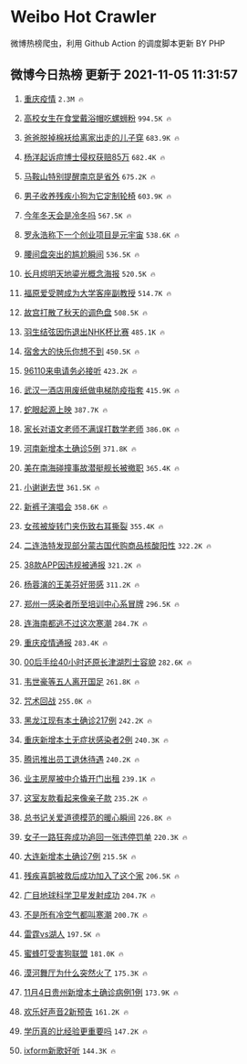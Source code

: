 # Weibo Hot Crawler 



微博热榜爬虫，利用 Github Action 的调度脚本更新 BY PHP 


## 微博今日热榜 更新于 2021-11-05 11:31:57 
1. [重庆疫情](https://s.weibo.com/weibo?q=%23%E9%87%8D%E5%BA%86%E7%96%AB%E6%83%85%23&Refer=top) `2.3M 🔥` 

1. [高校女生在食堂戴浴帽吃螺蛳粉](https://s.weibo.com/weibo?q=%23%E9%AB%98%E6%A0%A1%E5%A5%B3%E7%94%9F%E5%9C%A8%E9%A3%9F%E5%A0%82%E6%88%B4%E6%B5%B4%E5%B8%BD%E5%90%83%E8%9E%BA%E8%9B%B3%E7%B2%89%23&Refer=top) `994.5K 🔥` 

1. [爸爸脱掉棉袄给离家出走的儿子穿](https://s.weibo.com/weibo?q=%23%E7%88%B8%E7%88%B8%E8%84%B1%E6%8E%89%E6%A3%89%E8%A2%84%E7%BB%99%E7%A6%BB%E5%AE%B6%E5%87%BA%E8%B5%B0%E7%9A%84%E5%84%BF%E5%AD%90%E7%A9%BF%23&Refer=top) `683.9K 🔥` 

1. [杨洋起诉痘博士侵权获赔85万](https://s.weibo.com/weibo?q=%23%E6%9D%A8%E6%B4%8B%E8%B5%B7%E8%AF%89%E7%97%98%E5%8D%9A%E5%A3%AB%E4%BE%B5%E6%9D%83%E8%8E%B7%E8%B5%9485%E4%B8%87%23&Refer=top) `682.4K 🔥` 

1. [马鞍山特别提醒南京是省外](https://s.weibo.com/weibo?q=%23%E9%A9%AC%E9%9E%8D%E5%B1%B1%E7%89%B9%E5%88%AB%E6%8F%90%E9%86%92%E5%8D%97%E4%BA%AC%E6%98%AF%E7%9C%81%E5%A4%96%23&Refer=top) `675.2K 🔥` 

1. [男子收养残疾小狗为它定制轮椅](https://s.weibo.com/weibo?q=%23%E7%94%B7%E5%AD%90%E6%94%B6%E5%85%BB%E6%AE%8B%E7%96%BE%E5%B0%8F%E7%8B%97%E4%B8%BA%E5%AE%83%E5%AE%9A%E5%88%B6%E8%BD%AE%E6%A4%85%23&Refer=top) `603.9K 🔥` 

1. [今年冬天会是冷冬吗](https://s.weibo.com/weibo?q=%23%E4%BB%8A%E5%B9%B4%E5%86%AC%E5%A4%A9%E4%BC%9A%E6%98%AF%E5%86%B7%E5%86%AC%E5%90%97%23&Refer=top) `567.5K 🔥` 

1. [罗永浩称下一个创业项目是元宇宙](https://s.weibo.com/weibo?q=%23%E7%BD%97%E6%B0%B8%E6%B5%A9%E7%A7%B0%E4%B8%8B%E4%B8%80%E4%B8%AA%E5%88%9B%E4%B8%9A%E9%A1%B9%E7%9B%AE%E6%98%AF%E5%85%83%E5%AE%87%E5%AE%99%23&Refer=top) `538.6K 🔥` 

1. [腰间盘突出的尴尬瞬间](https://s.weibo.com/weibo?q=%23%E8%85%B0%E9%97%B4%E7%9B%98%E7%AA%81%E5%87%BA%E7%9A%84%E5%B0%B4%E5%B0%AC%E7%9E%AC%E9%97%B4%23&Refer=top) `536.5K 🔥` 

1. [长月烬明天地鎏光概念海报](https://s.weibo.com/weibo?q=%23%E9%95%BF%E6%9C%88%E7%83%AC%E6%98%8E%E5%A4%A9%E5%9C%B0%E9%8E%8F%E5%85%89%E6%A6%82%E5%BF%B5%E6%B5%B7%E6%8A%A5%23&Refer=top) `520.5K 🔥` 

1. [福原爱受聘成为大学客座副教授](https://s.weibo.com/weibo?q=%23%E7%A6%8F%E5%8E%9F%E7%88%B1%E5%8F%97%E8%81%98%E6%88%90%E4%B8%BA%E5%A4%A7%E5%AD%A6%E5%AE%A2%E5%BA%A7%E5%89%AF%E6%95%99%E6%8E%88%23&Refer=top) `514.7K 🔥` 

1. [故宫打散了秋天的调色盘](https://s.weibo.com/weibo?q=%23%E6%95%85%E5%AE%AB%E6%89%93%E6%95%A3%E4%BA%86%E7%A7%8B%E5%A4%A9%E7%9A%84%E8%B0%83%E8%89%B2%E7%9B%98%23&Refer=top) `508.5K 🔥` 

1. [羽生结弦因伤退出NHK杯比赛](https://s.weibo.com/weibo?q=%23%E7%BE%BD%E7%94%9F%E7%BB%93%E5%BC%A6%E5%9B%A0%E4%BC%A4%E9%80%80%E5%87%BANHK%E6%9D%AF%E6%AF%94%E8%B5%9B%23&Refer=top) `485.1K 🔥` 

1. [宿舍大的快乐你想不到](https://s.weibo.com/weibo?q=%23%E5%AE%BF%E8%88%8D%E5%A4%A7%E7%9A%84%E5%BF%AB%E4%B9%90%E4%BD%A0%E6%83%B3%E4%B8%8D%E5%88%B0%23&Refer=top) `450.5K 🔥` 

1. [96110来电请务必接听](https://s.weibo.com/weibo?q=%2396110%E6%9D%A5%E7%94%B5%E8%AF%B7%E5%8A%A1%E5%BF%85%E6%8E%A5%E5%90%AC%23&Refer=top) `423.2K 🔥` 

1. [武汉一酒店用废纸做电梯防疫指套](https://s.weibo.com/weibo?q=%23%E6%AD%A6%E6%B1%89%E4%B8%80%E9%85%92%E5%BA%97%E7%94%A8%E5%BA%9F%E7%BA%B8%E5%81%9A%E7%94%B5%E6%A2%AF%E9%98%B2%E7%96%AB%E6%8C%87%E5%A5%97%23&Refer=top) `415.9K 🔥` 

1. [蛇眼起源上映](https://s.weibo.com/weibo?q=%23%E8%9B%87%E7%9C%BC%E8%B5%B7%E6%BA%90%E4%B8%8A%E6%98%A0%23&Refer=top) `387.7K 🔥` 

1. [家长对语文老师不满误打数学老师](https://s.weibo.com/weibo?q=%23%E5%AE%B6%E9%95%BF%E5%AF%B9%E8%AF%AD%E6%96%87%E8%80%81%E5%B8%88%E4%B8%8D%E6%BB%A1%E8%AF%AF%E6%89%93%E6%95%B0%E5%AD%A6%E8%80%81%E5%B8%88%23&Refer=top) `386.0K 🔥` 

1. [河南新增本土确诊5例](https://s.weibo.com/weibo?q=%23%E6%B2%B3%E5%8D%97%E6%96%B0%E5%A2%9E%E6%9C%AC%E5%9C%9F%E7%A1%AE%E8%AF%8A5%E4%BE%8B%23&Refer=top) `371.8K 🔥` 

1. [美在南海碰撞事故潜艇舰长被撤职](https://s.weibo.com/weibo?q=%23%E7%BE%8E%E5%9C%A8%E5%8D%97%E6%B5%B7%E7%A2%B0%E6%92%9E%E4%BA%8B%E6%95%85%E6%BD%9C%E8%89%87%E8%88%B0%E9%95%BF%E8%A2%AB%E6%92%A4%E8%81%8C%23&Refer=top) `365.4K 🔥` 

1. [小谢谢去世](https://s.weibo.com/weibo?q=%23%E5%B0%8F%E8%B0%A2%E8%B0%A2%E5%8E%BB%E4%B8%96%23&Refer=top) `361.5K 🔥` 

1. [新裤子演唱会](https://s.weibo.com/weibo?q=%23%E6%96%B0%E8%A3%A4%E5%AD%90%E6%BC%94%E5%94%B1%E4%BC%9A%23&Refer=top) `358.6K 🔥` 

1. [女孩被旋转门夹伤致右耳撕裂](https://s.weibo.com/weibo?q=%23%E5%A5%B3%E5%AD%A9%E8%A2%AB%E6%97%8B%E8%BD%AC%E9%97%A8%E5%A4%B9%E4%BC%A4%E8%87%B4%E5%8F%B3%E8%80%B3%E6%92%95%E8%A3%82%23&Refer=top) `355.4K 🔥` 

1. [二连浩特发现部分蒙古国代购商品核酸阳性](https://s.weibo.com/weibo?q=%23%E4%BA%8C%E8%BF%9E%E6%B5%A9%E7%89%B9%E5%8F%91%E7%8E%B0%E9%83%A8%E5%88%86%E8%92%99%E5%8F%A4%E5%9B%BD%E4%BB%A3%E8%B4%AD%E5%95%86%E5%93%81%E6%A0%B8%E9%85%B8%E9%98%B3%E6%80%A7%23&Refer=top) `322.2K 🔥` 

1. [38款APP因违规被通报](https://s.weibo.com/weibo?q=%2338%E6%AC%BEAPP%E5%9B%A0%E8%BF%9D%E8%A7%84%E8%A2%AB%E9%80%9A%E6%8A%A5%23&Refer=top) `321.2K 🔥` 

1. [杨蓉演的王美芬好带感](https://s.weibo.com/weibo?q=%23%E6%9D%A8%E8%93%89%E6%BC%94%E7%9A%84%E7%8E%8B%E7%BE%8E%E8%8A%AC%E5%A5%BD%E5%B8%A6%E6%84%9F%23&Refer=top) `311.2K 🔥` 

1. [郑州一感染者所至培训中心系冒牌](https://s.weibo.com/weibo?q=%23%E9%83%91%E5%B7%9E%E4%B8%80%E6%84%9F%E6%9F%93%E8%80%85%E6%89%80%E8%87%B3%E5%9F%B9%E8%AE%AD%E4%B8%AD%E5%BF%83%E7%B3%BB%E5%86%92%E7%89%8C%23&Refer=top) `296.5K 🔥` 

1. [连海南都逃不过这次寒潮](https://s.weibo.com/weibo?q=%23%E8%BF%9E%E6%B5%B7%E5%8D%97%E9%83%BD%E9%80%83%E4%B8%8D%E8%BF%87%E8%BF%99%E6%AC%A1%E5%AF%92%E6%BD%AE%23&Refer=top) `284.7K 🔥` 

1. [重庆疫情通报](https://s.weibo.com/weibo?q=%23%E9%87%8D%E5%BA%86%E7%96%AB%E6%83%85%E9%80%9A%E6%8A%A5%23&Refer=top) `283.4K 🔥` 

1. [00后手绘40小时还原长津湖烈士容貌](https://s.weibo.com/weibo?q=%2300%E5%90%8E%E6%89%8B%E7%BB%9840%E5%B0%8F%E6%97%B6%E8%BF%98%E5%8E%9F%E9%95%BF%E6%B4%A5%E6%B9%96%E7%83%88%E5%A3%AB%E5%AE%B9%E8%B2%8C%23&Refer=top) `282.6K 🔥` 

1. [韦世豪等五人离开国足](https://s.weibo.com/weibo?q=%23%E9%9F%A6%E4%B8%96%E8%B1%AA%E7%AD%89%E4%BA%94%E4%BA%BA%E7%A6%BB%E5%BC%80%E5%9B%BD%E8%B6%B3%23&Refer=top) `261.8K 🔥` 

1. [咒术回战](https://s.weibo.com/weibo?q=%E5%92%92%E6%9C%AF%E5%9B%9E%E6%88%98&Refer=top) `255.0K 🔥` 

1. [黑龙江现有本土确诊217例](https://s.weibo.com/weibo?q=%23%E9%BB%91%E9%BE%99%E6%B1%9F%E7%8E%B0%E6%9C%89%E6%9C%AC%E5%9C%9F%E7%A1%AE%E8%AF%8A217%E4%BE%8B%23&Refer=top) `242.2K 🔥` 

1. [重庆新增本土无症状感染者2例](https://s.weibo.com/weibo?q=%23%E9%87%8D%E5%BA%86%E6%96%B0%E5%A2%9E%E6%9C%AC%E5%9C%9F%E6%97%A0%E7%97%87%E7%8A%B6%E6%84%9F%E6%9F%93%E8%80%852%E4%BE%8B%23&Refer=top) `240.3K 🔥` 

1. [腾讯推出员工退休待遇](https://s.weibo.com/weibo?q=%23%E8%85%BE%E8%AE%AF%E6%8E%A8%E5%87%BA%E5%91%98%E5%B7%A5%E9%80%80%E4%BC%91%E5%BE%85%E9%81%87%23&Refer=top) `240.2K 🔥` 

1. [业主房屋被中介撬开门出租](https://s.weibo.com/weibo?q=%23%E4%B8%9A%E4%B8%BB%E6%88%BF%E5%B1%8B%E8%A2%AB%E4%B8%AD%E4%BB%8B%E6%92%AC%E5%BC%80%E9%97%A8%E5%87%BA%E7%A7%9F%23&Refer=top) `239.1K 🔥` 

1. [这室友款看起来像亲子款](https://s.weibo.com/weibo?q=%23%E8%BF%99%E5%AE%A4%E5%8F%8B%E6%AC%BE%E7%9C%8B%E8%B5%B7%E6%9D%A5%E5%83%8F%E4%BA%B2%E5%AD%90%E6%AC%BE%23&Refer=top) `235.2K 🔥` 

1. [总书记关爱道德模范的暖心瞬间](https://s.weibo.com/weibo?q=%23%E6%80%BB%E4%B9%A6%E8%AE%B0%E5%85%B3%E7%88%B1%E9%81%93%E5%BE%B7%E6%A8%A1%E8%8C%83%E7%9A%84%E6%9A%96%E5%BF%83%E7%9E%AC%E9%97%B4%23&Refer=top) `226.8K 🔥` 

1. [女子一路狂奔成功追回一张违停罚单](https://s.weibo.com/weibo?q=%23%E5%A5%B3%E5%AD%90%E4%B8%80%E8%B7%AF%E7%8B%82%E5%A5%94%E6%88%90%E5%8A%9F%E8%BF%BD%E5%9B%9E%E4%B8%80%E5%BC%A0%E8%BF%9D%E5%81%9C%E7%BD%9A%E5%8D%95%23&Refer=top) `220.3K 🔥` 

1. [大连新增本土确诊7例](https://s.weibo.com/weibo?q=%23%E5%A4%A7%E8%BF%9E%E6%96%B0%E5%A2%9E%E6%9C%AC%E5%9C%9F%E7%A1%AE%E8%AF%8A7%E4%BE%8B%23&Refer=top) `215.5K 🔥` 

1. [残疾喜鹊被救后成功加入了这个家](https://s.weibo.com/weibo?q=%23%E6%AE%8B%E7%96%BE%E5%96%9C%E9%B9%8A%E8%A2%AB%E6%95%91%E5%90%8E%E6%88%90%E5%8A%9F%E5%8A%A0%E5%85%A5%E4%BA%86%E8%BF%99%E4%B8%AA%E5%AE%B6%23&Refer=top) `206.5K 🔥` 

1. [广目地球科学卫星发射成功](https://s.weibo.com/weibo?q=%23%E5%B9%BF%E7%9B%AE%E5%9C%B0%E7%90%83%E7%A7%91%E5%AD%A6%E5%8D%AB%E6%98%9F%E5%8F%91%E5%B0%84%E6%88%90%E5%8A%9F%23&Refer=top) `204.7K 🔥` 

1. [不是所有冷空气都叫寒潮](https://s.weibo.com/weibo?q=%23%E4%B8%8D%E6%98%AF%E6%89%80%E6%9C%89%E5%86%B7%E7%A9%BA%E6%B0%94%E9%83%BD%E5%8F%AB%E5%AF%92%E6%BD%AE%23&Refer=top) `200.7K 🔥` 

1. [雷霆vs湖人](https://s.weibo.com/weibo?q=%23%E9%9B%B7%E9%9C%86vs%E6%B9%96%E4%BA%BA%23&Refer=top) `197.5K 🔥` 

1. [蜜蜂叮受害狗联盟](https://s.weibo.com/weibo?q=%23%E8%9C%9C%E8%9C%82%E5%8F%AE%E5%8F%97%E5%AE%B3%E7%8B%97%E8%81%94%E7%9B%9F%23&Refer=top) `181.0K 🔥` 

1. [漠河舞厅为什么突然火了](https://s.weibo.com/weibo?q=%23%E6%BC%A0%E6%B2%B3%E8%88%9E%E5%8E%85%E4%B8%BA%E4%BB%80%E4%B9%88%E7%AA%81%E7%84%B6%E7%81%AB%E4%BA%86%23&Refer=top) `175.3K 🔥` 

1. [11月4日贵州新增本土确诊病例1例](https://s.weibo.com/weibo?q=%2311%E6%9C%884%E6%97%A5%E8%B4%B5%E5%B7%9E%E6%96%B0%E5%A2%9E%E6%9C%AC%E5%9C%9F%E7%A1%AE%E8%AF%8A%E7%97%85%E4%BE%8B1%E4%BE%8B%23&Refer=top) `173.9K 🔥` 

1. [欢乐好声音2新预告](https://s.weibo.com/weibo?q=%23%E6%AC%A2%E4%B9%90%E5%A5%BD%E5%A3%B0%E9%9F%B32%E6%96%B0%E9%A2%84%E5%91%8A%23&Refer=top) `161.2K 🔥` 

1. [学历真的比经验更重要吗](https://s.weibo.com/weibo?q=%23%E5%AD%A6%E5%8E%86%E7%9C%9F%E7%9A%84%E6%AF%94%E7%BB%8F%E9%AA%8C%E6%9B%B4%E9%87%8D%E8%A6%81%E5%90%97%23&Refer=top) `147.2K 🔥` 

1. [ixform新歌好听](https://s.weibo.com/weibo?q=ixform%E6%96%B0%E6%AD%8C%E5%A5%BD%E5%90%AC&Refer=top) `144.3K 🔥` 

